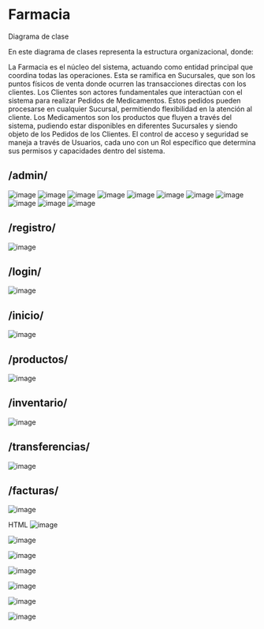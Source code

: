 # Farmacia

Diagrama de clase 


En este diagrama de clases representa la estructura organizacional, donde:

La Farmacia es el núcleo del sistema, actuando como entidad principal que coordina todas las operaciones. Esta se ramifica en Sucursales, que son los puntos físicos de venta donde ocurren las transacciones directas con los clientes.
Los Clientes son actores fundamentales que interactúan con el sistema para realizar Pedidos de Medicamentos. Estos pedidos pueden procesarse en cualquier Sucursal, permitiendo flexibilidad en la atención al cliente.
Los Medicamentos son los productos que fluyen a través del sistema, pudiendo estar disponibles en diferentes Sucursales y siendo objeto de los Pedidos de los Clientes.
El control de acceso y seguridad se maneja a través de Usuarios, cada uno con un Rol específico que determina sus permisos y capacidades dentro del sistema.


## /admin/
![image](https://github.com/user-attachments/assets/56b9e134-acd3-4d3c-8b5f-51ddb0def718)
![image](https://github.com/user-attachments/assets/0b085fd0-d156-417c-9bb8-d3bff4d8d5e5)
![image](https://github.com/user-attachments/assets/e324543b-97b3-48ed-83cf-b257e5fd0f1a)
![image](https://github.com/user-attachments/assets/28dea1b2-d6f5-4c94-b0d3-28d56fd72b91)
![image](https://github.com/user-attachments/assets/0f3c3354-76e8-41a0-a37e-a93ae21c8f20)
![image](https://github.com/user-attachments/assets/e6829afe-7656-43f0-892d-b9c96f0241af)
![image](https://github.com/user-attachments/assets/61f7181a-7c35-442b-9799-3b0183d2b780)
![image](https://github.com/user-attachments/assets/56e419ab-3986-4be4-ac37-4aa6dfed2a92)
![image](https://github.com/user-attachments/assets/ed24acfb-7a7a-4910-b1cf-3ae384ea6a00)
![image](https://github.com/user-attachments/assets/cd210acf-4d93-4751-9735-de1106b0ae4a)
![image](https://github.com/user-attachments/assets/60319d85-da71-4dac-9fdc-3a430e8ac7fa)

## /registro/
![image](https://github.com/user-attachments/assets/43eb3fb2-a808-4af3-9615-03f281b6f943)
## /login/
![image](https://github.com/user-attachments/assets/0962b994-f418-4a40-aa13-c6397086238c) 
## /inicio/
![image](https://github.com/user-attachments/assets/02087a03-a60f-45ea-8cf2-36c5c8c87e1b)
## /productos/
![image](https://github.com/user-attachments/assets/4ede158f-48eb-4e7e-8fab-5bdd891e8cc1)
## /inventario/
![image](https://github.com/user-attachments/assets/ffff7040-fb42-43cb-901b-da9111b76c45)
## /transferencias/
![image](https://github.com/user-attachments/assets/e47f362e-bd3e-43cc-9c1c-902bac77c681)
## /facturas/
![image](https://github.com/user-attachments/assets/784b4650-39a7-4356-aa94-daad049152d9)



HTML
![image](https://github.com/user-attachments/assets/f53d5058-790f-401a-b682-59edf800e1ba)

![image](https://github.com/user-attachments/assets/63432458-c7d1-4a66-a888-458a4b83fd97)

![image](https://github.com/user-attachments/assets/c35f2f27-a7a5-4a72-9ea5-343f085fdc39)

![image](https://github.com/user-attachments/assets/a6d29d1b-f0e7-4bd3-b55e-ccf7d9a9f6b1)

![image](https://github.com/user-attachments/assets/fed592ff-5c4a-421b-a62b-0f0b7dfdbd10)

![image](https://github.com/user-attachments/assets/375edcc7-740b-46ef-bf7b-9a0625421705)

![image](https://github.com/user-attachments/assets/c677ebdf-0313-475b-8508-697c5ebe6dde)






